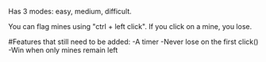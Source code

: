 Has 3 modes: easy, medium, difficult.

You can flag mines using "ctrl + left click". 
If you click on a mine, you lose. 


#Features that still need to be added:
-A timer
-Never lose on the first click()
-Win when only mines remain left
